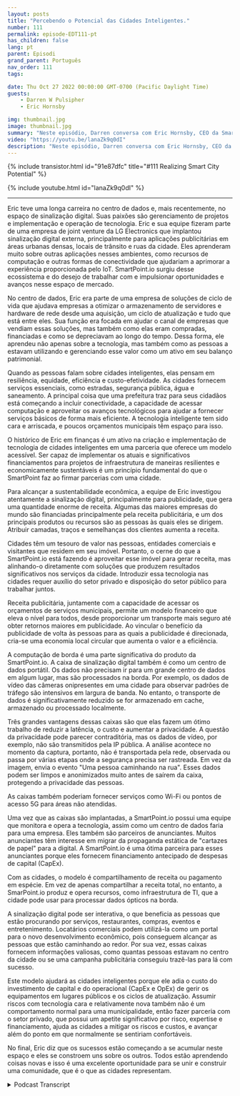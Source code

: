 ```yaml
---
layout: posts
title: "Percebendo o Potencial das Cidades Inteligentes."
number: 111
permalink: episode-EDT111-pt
has_children: false
lang: pt
parent: Episodi
grand_parent: Português
nav_order: 111
tags:

date: Thu Oct 27 2022 00:00:00 GMT-0700 (Pacific Daylight Time)
guests:
    - Darren W Pulsipher
    - Eric Hornsby

img: thumbnail.jpg
image: thumbnail.jpg
summary: "Neste episódio, Darren conversa com Eric Hornsby, CEO da SmartPoint.io, sobre tecnologia para realizar o potencial das cidades inteligentes."
video: "https://youtu.be/lanaZk9q0dI"
description: "Neste episódio, Darren conversa com Eric Hornsby, CEO da SmartPoint.io, sobre tecnologia para realizar o potencial das cidades inteligentes."
---
```


<div>
{% include transistor.html id="91e87dfc" title="#111 Realizing Smart City Potential" %}

{% include youtube.html id="lanaZk9q0dI" %}
</div>

---

Eric teve uma longa carreira no centro de dados e, mais recentemente, no espaço de sinalização digital. Suas paixões são gerenciamento de projetos e implementação e operação de tecnologia. Eric e sua equipe fizeram parte de uma empresa de joint venture da LG Electronics que implantou sinalização digital externa, principalmente para aplicações publicitárias em áreas urbanas densas, locais de trânsito e ruas da cidade. Eles aprenderam muito sobre outras aplicações nesses ambientes, como recursos de computação e outras formas de conectividade que ajudariam a aprimorar a experiência proporcionada pelo IoT. SmartPoint.io surgiu desse ecossistema e do desejo de trabalhar com e impulsionar oportunidades e avanços nesse espaço de mercado.

No centro de dados, Eric era parte de uma empresa de soluções de ciclo de vida que ajudava empresas a otimizar o armazenamento de servidores e hardware de rede desde uma aquisição, um ciclo de atualização e tudo que está entre eles. Sua função era focada em ajudar o canal de empresas que vendiam essas soluções, mas também como elas eram compradas, financiadas e como se depreciavam ao longo do tempo. Dessa forma, ele aprendeu não apenas sobre a tecnologia, mas também como as pessoas a estavam utilizando e gerenciando esse valor como um ativo em seu balanço patrimonial.

Quando as pessoas falam sobre cidades inteligentes, elas pensam em resiliência, equidade, eficiência e custo-efetividade. As cidades fornecem serviços essenciais, como estradas, segurança pública, água e saneamento. A principal coisa que uma prefeitura traz para seus cidadãos está começando a incluir conectividade, a capacidade de acessar computação e aproveitar os avanços tecnológicos para ajudar a fornecer serviços básicos de forma mais eficiente. A tecnologia inteligente tem sido cara e arriscada, e poucos orçamentos municipais têm espaço para isso.

O histórico de Eric em finanças é um ativo na criação e implementação de tecnologia de cidades inteligentes em uma parceria que oferece um modelo acessível. Ser capaz de implementar os atuais e significativos financiamentos para projetos de infraestrutura de maneiras resilientes e economicamente sustentáveis é um princípio fundamental do que o SmartPoint faz ao firmar parcerias com uma cidade.

Para alcançar a sustentabilidade econômica, a equipe de Eric investigou atentamente a sinalização digital, principalmente para publicidade, que gera uma quantidade enorme de receita. Algumas das maiores empresas do mundo são financiadas principalmente pela receita publicitária, e um dos principais produtos ou recursos são as pessoas às quais eles se dirigem. Atribuir camadas, traços e semelhanças dos clientes aumenta a receita.

Cidades têm um tesouro de valor nas pessoas, entidades comerciais e visitantes que residem em seu imóvel. Portanto, o cerne do que a SmartPoint.io está fazendo é aproveitar esse imóvel para gerar receita, mas alinhando-o diretamente com soluções que produzem resultados significativos nos serviços da cidade. Introduzir essa tecnologia nas cidades requer auxílio do setor privado e disposição do setor público para trabalhar juntos.

Receita publicitária, juntamente com a capacidade de acessar os orçamentos de serviços municipais, permite um modelo financeiro que eleva o nível para todos, desde proporcionar um transporte mais seguro até obter retornos maiores em publicidade. Ao vincular o benefício da publicidade de volta às pessoas para as quais a publicidade é direcionada, cria-se uma economia local circular que aumenta o valor e a eficiência.

A computação de borda é uma parte significativa do produto da SmartPoint.io. A caixa de sinalização digital também é como um centro de dados portátil. Os dados não precisam ir para um grande centro de dados em algum lugar, mas são processados na borda. Por exemplo, os dados de vídeo das câmeras onipresentes em uma cidade para observar padrões de tráfego são intensivos em largura de banda. No entanto, o transporte de dados é significativamente reduzido se for armazenado em cache, armazenado ou processado localmente.

Três grandes vantagens dessas caixas são que elas fazem um ótimo trabalho de reduzir a latência, o custo e aumentar a privacidade. A questão da privacidade pode parecer contraditória, mas os dados de vídeo, por exemplo, não são transmitidos pela IP pública. A análise acontece no momento da captura, portanto, não é transportada pela rede, observada ou passa por várias etapas onde a segurança precisa ser rastreada. Em vez da imagem, envia o evento "Uma pessoa caminhando na rua". Esses dados podem ser limpos e anonimizados muito antes de saírem da caixa, protegendo a privacidade das pessoas.

As caixas também poderiam fornecer serviços como Wi-Fi ou pontos de acesso 5G para áreas não atendidas.

Uma vez que as caixas são implantadas, a SmartPoint.io possui uma equipe que monitora e opera a tecnologia, assim como um centro de dados faria para uma empresa. Eles também são parceiros de anunciantes. Muitos anunciantes têm interesse em migrar da propaganda estática de "cartazes de papel" para a digital. A SmartPoint.io é uma ótima parceira para esses anunciantes porque eles fornecem financiamento antecipado de despesas de capital (CapEx).

Com as cidades, o modelo é compartilhamento de receita ou pagamento em espécie. Em vez de apenas compartilhar a receita total, no entanto, a SmarPoint.io produz e opera recursos, como infraestrutura de TI, que a cidade pode usar para processar dados ópticos na borda.

A sinalização digital pode ser interativa, o que beneficia as pessoas que estão procurando por serviços, restaurantes, compras, eventos e entretenimento. Locatários comerciais podem utilizá-la como um portal para o novo desenvolvimento econômico, pois conseguem alcançar as pessoas que estão caminhando ao redor. Por sua vez, essas caixas fornecem informações valiosas, como quantas pessoas estavam no centro da cidade ou se uma campanha publicitária conseguiu trazê-las para lá com sucesso.

Este modelo ajudará as cidades inteligentes porque ele adia o custo do investimento de capital e do operacional (CapEx e OpEx) de gerir os equipamentos em lugares públicos e os ciclos de atualização. Assumir riscos com tecnologia cara e relativamente nova também não é um comportamento normal para uma municipalidade, então fazer parceria com o setor privado, que possui um apetite significativo por risco, expertise e financiamento, ajuda as cidades a mitigar os riscos e custos, e avançar além do ponto em que normalmente se sentiriam confortáveis.

No final, Eric diz que os sucessos estão começando a se acumular neste espaço e eles se constroem uns sobre os outros. Todos estão aprendendo coisas novas e isso é uma excelente oportunidade para se unir e construir uma comunidade, que é o que as cidades representam.



<details>
<summary> Podcast Transcript </summary>

<p></p>

</details>
